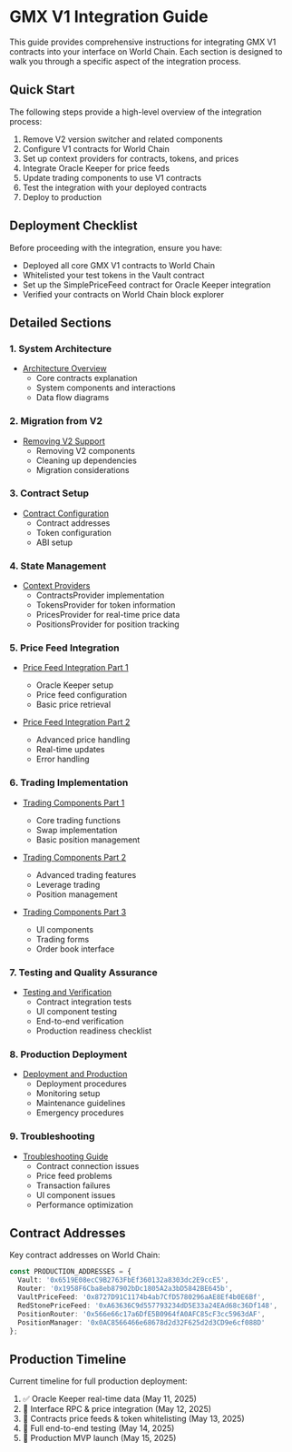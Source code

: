 # GMX V1 Integration Guide

This guide provides comprehensive instructions for integrating GMX V1 contracts into your interface on World Chain. Each section is designed to walk you through a specific aspect of the integration process.

## Quick Start

The following steps provide a high-level overview of the integration process:

1. Remove V2 version switcher and related components
2. Configure V1 contracts for World Chain
3. Set up context providers for contracts, tokens, and prices
4. Integrate Oracle Keeper for price feeds
5. Update trading components to use V1 contracts
6. Test the integration with your deployed contracts
7. Deploy to production

## Deployment Checklist

Before proceeding with the integration, ensure you have:

- Deployed all core GMX V1 contracts to World Chain
- Whitelisted your test tokens in the Vault contract
- Set up the SimplePriceFeed contract for Oracle Keeper integration
- Verified your contracts on World Chain block explorer

## Detailed Sections

### 1. System Architecture
- [Architecture Overview](./v1-guides/01_ARCHITECTURE_OVERVIEW.md)
  - Core contracts explanation
  - System components and interactions
  - Data flow diagrams

### 2. Migration from V2
- [Removing V2 Support](./v1-guides/02_REMOVING_V2_SUPPORT.md)
  - Removing V2 components
  - Cleaning up dependencies
  - Migration considerations

### 3. Contract Setup
- [Contract Configuration](./v1-guides/03_CONTRACT_CONFIGURATION.md)
  - Contract addresses
  - Token configuration
  - ABI setup

### 4. State Management
- [Context Providers](./v1-guides/04_CONTEXT_PROVIDERS.md)
  - ContractsProvider implementation
  - TokensProvider for token information
  - PricesProvider for real-time price data
  - PositionsProvider for position tracking

### 5. Price Feed Integration
- [Price Feed Integration Part 1](./v1-guides/05_PRICE_FEED_INTEGRATION.md)
  - Oracle Keeper setup
  - Price feed configuration
  - Basic price retrieval

- [Price Feed Integration Part 2](./v1-guides/05_PRICE_FEED_INTEGRATION_PART2.md)
  - Advanced price handling
  - Real-time updates
  - Error handling

### 6. Trading Implementation
- [Trading Components Part 1](./v1-guides/06_TRADING_COMPONENTS_PART1.md)
  - Core trading functions
  - Swap implementation
  - Basic position management

- [Trading Components Part 2](./v1-guides/06_TRADING_COMPONENTS_PART2.md)
  - Advanced trading features
  - Leverage trading
  - Position management

- [Trading Components Part 3](./v1-guides/06_TRADING_COMPONENTS_PART3.md)
  - UI components
  - Trading forms
  - Order book interface

### 7. Testing and Quality Assurance
- [Testing and Verification](./v1-guides/07_TESTING_AND_VERIFICATION.md)
  - Contract integration tests
  - UI component testing
  - End-to-end verification
  - Production readiness checklist

### 8. Production Deployment
- [Deployment and Production](./v1-guides/08_DEPLOYMENT_AND_PRODUCTION.md)
  - Deployment procedures
  - Monitoring setup
  - Maintenance guidelines
  - Emergency procedures

### 9. Troubleshooting
- [Troubleshooting Guide](./v1-guides/09_TROUBLESHOOTING_GUIDE.md)
  - Contract connection issues
  - Price feed problems
  - Transaction failures
  - UI component issues
  - Performance optimization

## Contract Addresses

Key contract addresses on World Chain:
```typescript
const PRODUCTION_ADDRESSES = {
  Vault: '0x6519E08ecC9B2763FbEf360132a8303dc2E9ccE5',
  Router: '0x1958F6Cba8eb87902bDc1805A2a3bD5842BE645b',
  VaultPriceFeed: '0x8727D91C1174b4ab7CfD5780296aAE8Ef4b0E6Bf',
  RedStonePriceFeed: '0xA63636C9d557793234dD5E33a24EAd68c36Df148',
  PositionRouter: '0x566e66c17a6DfE5B0964fA0AFC85cF3cc5963dAF',
  PositionManager: '0x0AC8566466e68678d2d32F625d2d3CD9e6cf088D'
};
```

## Production Timeline

Current timeline for full production deployment:
1. ✅ Oracle Keeper real-time data (May 11, 2025)
2. 🔄 Interface RPC & price integration (May 12, 2025)
3. 📅 Contracts price feeds & token whitelisting (May 13, 2025)
4. 📅 Full end-to-end testing (May 14, 2025)
5. 🎯 Production MVP launch (May 15, 2025)
